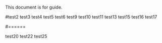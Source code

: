 This document is for guide.

#test2
test3
test4
test5
test6
test9
test10
test11
test13
test15
test16
test17

#======

test20
test22
test25
